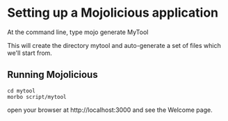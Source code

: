 # Setting up a Mojolicious application

At the command line, type
	mojo generate MyTool

This will create the directory mytool and auto-generate a set of files which
we'll start from.

## Running Mojolicious

	cd mytool
	morbo script/mytool

open your browser at http://localhost:3000 and see the Welcome page.
